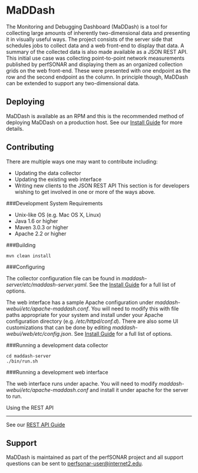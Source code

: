 MaDDash
========

The Monitoring and Debugging Dashboard (MaDDash) is a tool for collecting large amounts of inherently two-dimensional data and presenting it in visually useful ways. The project consists of the server side that schedules jobs to collect data and a web front-end to display that data. A summary of the collected data is also made available as a JSON REST API. This initial use case was collecting point-to-point network measurements published by perfSONAR and displaying them as an organized collection grids on the web front-end. These were presented with one endpoint as the row and the second endpoint as the column. In principle though, MaDDash can be extended to support any two-dimensional data. 

Deploying
---------
MaDDash is available as an RPM and this is the recommended method of deploying MaDDash on a production host. See our [Install Guide](http://code.google.com/p/perfsonar-ps/wiki/MaDDashInstall) for more details.

Contributing
------------
There are multiple ways one may want to contribute including:
 * Updating the data collector
 * Updating the existing web interface
 * Writing new clients to the JSON REST API
This section is for developers wishing to get involved in one or more of the ways above. 

###Development System Requirements

 * Unix-like OS (e.g. Mac OS X, Linux)
 * Java 1.6 or higher
 * Maven 3.0.3 or higher 
 * Apache 2.2 or higher

###Building

```
mvn clean install
```

###Configuring

The collector configuration file can be found in *maddash-server/etc/maddash-server.yaml*. See the [Install Guide](http://code.google.com/p/perfsonar-ps/wiki/MaDDashInstall) for a full list of options. 

The web interface has a sample Apache configuration under *maddash-webui/etc/apache-maddash.conf*. You will need to modify this with file paths appropriate for your system and install under your Apache configuration directory (e.g. */etc/httpd/conf.d*). There are also some UI customizations that can be done by editing *maddash-webui/web/etc/config.json*. See [Install Guide](http://code.google.com/p/perfsonar-ps/wiki/MaDDashInstall) for a full list of options.

###Running a development data collector

```
cd maddash-server
./bin/run.sh
```

###Running a development web interface

The web interface runs under apache. You will need to modify *maddash-webui/etc/apache-maddash.conf* and install it under apache for the server to run. 

Using the REST API
*************************************
See our [REST API Guide](https://code.google.com/p/esnet-perfsonar/wiki/MaDDashAPI)

Support
-------
MaDDash is maintained as part of the perfSONAR project and all support questions can be sent to perfsonar-user@internet2.edu.
